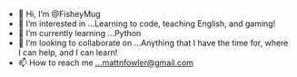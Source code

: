 - 👋 Hi, I’m @FisheyMug
- 👀 I’m interested in ...Learning to code, teaching English, and gaming!
- 🌱 I’m currently learning ...Python
- 💞️ I’m looking to collaborate on ...Anything that I have the time for, where I can help, and I can learn!
- 📫 How to reach me ...mattnfowler@gmail.com

<!---
FisheyMug/FisheyMug is a ✨ special ✨ repository because its `README.md` (this file) appears on your GitHub profile.
You can click the Preview link to take a look at your changes.
--->
